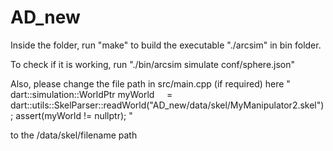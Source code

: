 # AD_new

Inside the folder,
run
"make"
to build the executable "./arcsim" in bin folder.

To check if it is working,
run
"./bin/arcsim simulate conf/sphere.json"

Also, please change the file path in src/main.cpp (if required)
here
"
dart::simulation::WorldPtr myWorld
      = dart::utils::SkelParser::readWorld("AD_new/data/skel/MyManipulator2.skel");
  assert(myWorld != nullptr);
"

  to the /data/skel/filename path
  
